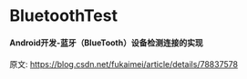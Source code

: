 # BluetoothTest

#### Android开发-蓝牙（BlueTooth）设备检测连接的实现

原文:
https://blog.csdn.net/fukaimei/article/details/78837578
